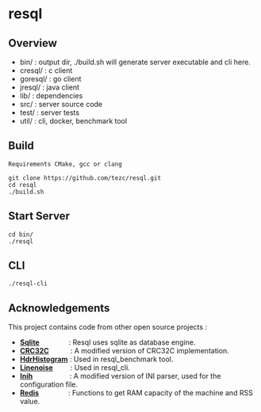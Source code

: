 # resql

## Overview
- bin/ : output dir, ./build.sh will generate server executable and cli here.  
- cresql/ : c client
- goresql/ : go client
- jresql/ : java client
- lib/ : dependencies
- src/ : server source code  
- test/ : server tests
- util/ : cli, docker, benchmark tool

## Build
```
Requirements CMake, gcc or clang

git clone https://github.com/tezc/resql.git
cd resql
./build.sh
```

## Start Server
```
cd bin/
./resql
```

## CLI 

```
./resql-cli
```

## Acknowledgements

This project contains code from other open source projects :

* **[Sqlite](http://sqlite.org/)** &nbsp; &nbsp; &nbsp; &nbsp; &nbsp; &nbsp; &nbsp; : Resql uses sqlite as database engine.
* **[CRC32C](https://github.com/madler/brotli/blob/master/crc32c.c)** &nbsp; &nbsp; &nbsp; &nbsp; &nbsp; : A modified version of CRC32C implementation.
* **[HdrHistogram](https://github.com/HdrHistogram/HdrHistogram_c)** : Used in resql_benchmark tool.
* **[Linenoise](https://github.com/antirez/linenoise)** &nbsp; &nbsp; &nbsp; &nbsp; : Used in resql_cli.
* **[Inih](https://github.com/benhoyt/inih)** &nbsp; &nbsp; &nbsp; &nbsp; &nbsp; &nbsp; &nbsp; &nbsp; &nbsp; : A modified version of INI parser, used for the configuration file.
* **[Redis](https://github.com/redis/redis/blob/unstable/src/zmalloc.c)** &nbsp; &nbsp; &nbsp; &nbsp; &nbsp; &nbsp; &nbsp; : Functions to get RAM capacity of the machine and RSS value.
  

